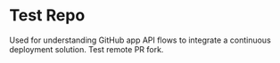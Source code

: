 # Test Repo

Used for understanding GitHub app API flows to integrate a continuous deployment solution. Test remote PR fork.

